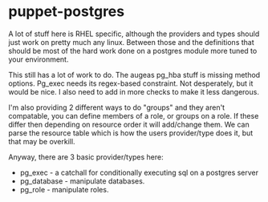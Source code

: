 puppet-postgres
===============

A lot of stuff here is RHEL specific, although the providers and types should just work on pretty much any linux.
Between those and the definitions that should be most of the hard work done on a postgres module more tuned
to your environment.

This still has a lot of work to do.  The augeas pg_hba stuff is missing method options.
Pg_exec needs its regex-based constraint.  Not desperately, but it would be nice.  I also need to add in more
checks to make it less dangerous.

I'm also providing 2 different ways to do "groups" and they aren't compatable, you can define
members of a role, or groups on a role.  If these differ then depending on resource order it will
add/change them.  We can parse the resource table which is how the users provider/type does it, but
that may be overkill.

Anyway, there are 3 basic provider/types here:

* pg_exec     - a catchall for conditionally executing sql on a postgres server
* pg_database - manipulate databases.
* pg_role     - manipulate roles.
